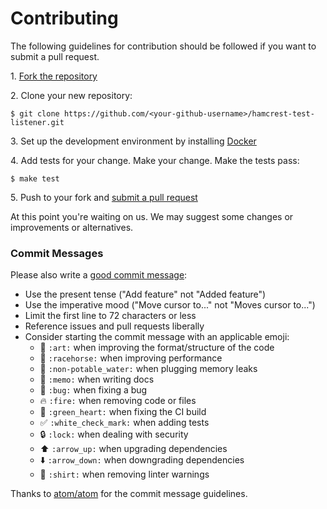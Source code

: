 # Contributing

The following guidelines for contribution should be followed if you want to submit a pull request.

1\. [Fork the repository](https://github.com/graze/hamcrest-test-listener/fork)

2\. Clone your new repository:

    $ git clone https://github.com/<your-github-username>/hamcrest-test-listener.git

3\. Set up the development environment by installing [Docker](https://www.docker.com/toolbox)

4\. Add tests for your change. Make your change. Make the tests pass:

    $ make test

5\. Push to your fork and [submit a pull request](https://github.com/graze/hamcrest-test-listener/compare)

At this point you're waiting on us. We may suggest some changes or improvements or alternatives.

### Commit Messages

Please also write a [good commit message](http://tbaggery.com/2008/04/19/a-note-about-git-commit-messages.html):

* Use the present tense ("Add feature" not "Added feature")
* Use the imperative mood ("Move cursor to..." not "Moves cursor to...")
* Limit the first line to 72 characters or less
* Reference issues and pull requests liberally
* Consider starting the commit message with an applicable emoji:
    * :art: `:art:` when improving the format/structure of the code
    * :racehorse: `:racehorse:` when improving performance
    * :non-potable_water: `:non-potable_water:` when plugging memory leaks
    * :memo: `:memo:` when writing docs
    * :bug: `:bug:` when fixing a bug
    * :fire: `:fire:` when removing code or files
    * :green_heart: `:green_heart:` when fixing the CI build
    * :white_check_mark: `:white_check_mark:` when adding tests
    * :lock: `:lock:` when dealing with security
    * :arrow_up: `:arrow_up:` when upgrading dependencies
    * :arrow_down: `:arrow_down:` when downgrading dependencies
    * :shirt: `:shirt:` when removing linter warnings

Thanks to [atom/atom](https://github.com/atom/atom) for the commit message guidelines.

